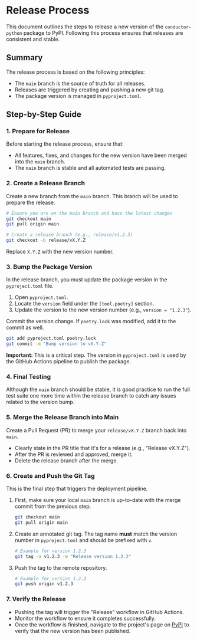 # Release Process

This document outlines the steps to release a new version of the `conductor-python` package to PyPI. Following this process ensures that releases are consistent and stable.

## Summary

The release process is based on the following principles:
- The `main` branch is the source of truth for all releases.
- Releases are triggered by creating and pushing a new git tag.
- The package version is managed in `pyproject.toml`.

## Step-by-Step Guide

### 1. Prepare for Release

Before starting the release process, ensure that:
- All features, fixes, and changes for the new version have been merged into the `main` branch.
- The `main` branch is stable and all automated tests are passing.

### 2. Create a Release Branch

Create a new branch from the `main` branch. This branch will be used to prepare the release.

```bash
# Ensure you are on the main branch and have the latest changes
git checkout main
git pull origin main

# Create a release branch (e.g., release/v1.2.3)
git checkout -b release/vX.Y.Z
```
Replace `X.Y.Z` with the new version number.

### 3. Bump the Package Version

In the release branch, you must update the package version in the `pyproject.toml` file.

1.  Open `pyproject.toml`.
2.  Locate the `version` field under the `[tool.poetry]` section.
3.  Update the version to the new version number (e.g., `version = "1.2.3"`).

Commit the version change. If `poetry.lock` was modified, add it to the commit as well.
```bash
git add pyproject.toml poetry.lock
git commit -m "Bump version to vX.Y.Z"
```

**Important:** This is a critical step. The version in `pyproject.toml` is used by the GitHub Actions pipeline to publish the package.

### 4. Final Testing

Although the `main` branch should be stable, it is good practice to run the full test suite one more time within the release branch to catch any issues related to the version bump.

### 5. Merge the Release Branch into Main

Create a Pull Request (PR) to merge your `release/vX.Y.Z` branch back into `main`.

- Clearly state in the PR title that it's for a release (e.g., "Release vX.Y.Z").
- After the PR is reviewed and approved, merge it.
- Delete the release branch after the merge.

### 6. Create and Push the Git Tag

This is the final step that triggers the deployment pipeline.

1.  First, make sure your local `main` branch is up-to-date with the merge commit from the previous step.
    ```bash
    git checkout main
    git pull origin main
    ```

2.  Create an annotated git tag. The tag name **must** match the version number in `pyproject.toml` and should be prefixed with `v`.
    ```bash
    # Example for version 1.2.3
    git tag -a v1.2.3 -m "Release version 1.2.3"
    ```

3.  Push the tag to the remote repository.
    ```bash
    # Example for version 1.2.3
    git push origin v1.2.3
    ```

### 7. Verify the Release

- Pushing the tag will trigger the "Release" workflow in GitHub Actions.
- Monitor the workflow to ensure it completes successfully.
- Once the workflow is finished, navigate to the project's page on [PyPI](https://pypi.org/project/conductor-python/) to verify that the new version has been published.
